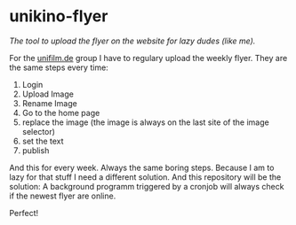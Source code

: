 # unikino-flyer
_The tool to upload the flyer on the website for lazy dudes (like me)._

For the [unifilm.de](Unikino) group I have to regulary upload the weekly flyer. They are the same steps every time:

1. Login
2. Upload Image
3. Rename Image
4. Go to the home page
5. replace the image (the image is always on the last site of the image selector)
6. set the text
7. publish

And this for every week. Always the same boring steps. Because I am to lazy for that stuff I need a different solution. And this repository will be the solution: A background programm triggered by a cronjob will always check if the newest flyer are online.

Perfect!

